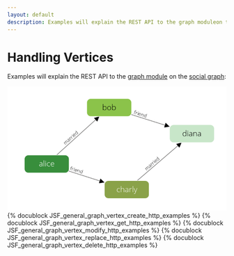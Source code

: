 ```yaml
---
layout: default
description: Examples will explain the REST API to the graph moduleon the social graph
---
```

Handling Vertices
=================

Examples will explain the REST API to the [graph module](../graphs.html)
on the [social graph](../graphs.html#the-social-graph):

![Social Example Graph](../images/social_graph.png)
{% docublock JSF_general_graph_vertex_create_http_examples %}
{% docublock JSF_general_graph_vertex_get_http_examples %}
{% docublock JSF_general_graph_vertex_modify_http_examples %}
{% docublock JSF_general_graph_vertex_replace_http_examples %}
{% docublock JSF_general_graph_vertex_delete_http_examples %}
